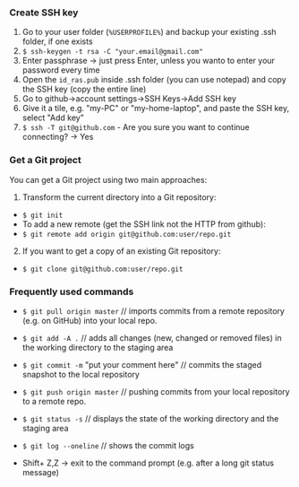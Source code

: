 ### Create SSH key

1. Go to your user folder (`%USERPROFILE%`) and backup your existing .ssh folder, if one exists
2. `$ ssh-keygen -t rsa -C "your.email@gmail.com"`
3. Enter passphrase -> just press Enter, unless you wanto to enter your password every time
4. Open the `id_ras.pub` inside .ssh folder (you can use notepad) and copy the SSH key (copy the entire line)
5. Go to github->account settings->SSH Keys->Add SSH key
6. Give it a tile, e.g. "my-PC" or "my-home-laptop", and paste the SSH key, select "Add key"
7. `$ ssh -T git@github.com` - Are you sure you want to continue connecting? -> Yes

### Get a Git project

You can get a Git project using two main approaches:

1. Transform the current directory into a Git repository:
* `$ git init`
* To add a new remote (get the SSH link not the HTTP from github): 
 * `$ git remote add origin git@github.com:user/repo.git`

2. If you want to get a copy of an existing Git repository:
 * `$ git clone git@github.com:user/repo.git`

### Frequently used commands

* `$ git pull origin master` // imports commits from a remote repository (e.g. on GitHub) into your local repo.
* `$ git add -A .` // adds all changes (new, changed or removed files) in the working directory to the staging area
* `$ git commit -m` "put your comment here" // commits the staged snapshot to the local repository
* `$ git push origin master` // pushing commits from your local repository to a remote repo.

* `$ git status -s` // displays the state of the working directory and the staging area
* `$ git log --oneline` // shows the commit logs

* Shift+ Z,Z -> exit to the command prompt (e.g. after a long git status message)
